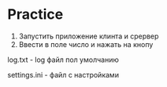 # Practice
1) Запустить приложение клинта и срервер
2) Ввести в поле число и нажать на кнопу

<p>log.txt - log файл пол умолчанию
<p>settings.ini - файл с настройками
